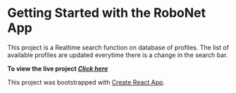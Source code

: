 # Getting Started with the RoboNet App

This project is a Realtime search function on database of profiles. The list of available profiles are updated everytime there is a change in the search bar.

**To view the live project _[Click here](https://6586rajan.github.io/RoboNet/)_**

This project was bootstrapped with [Create React App](https://github.com/facebook/create-react-app).
